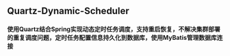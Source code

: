## Quartz-Dynamic-Scheduler

#### 使用Quartz结合Spring实现动态定时任务调度，支持重启恢复，不解决集群部署的重复调度问题，定时任务配置信息持久化到数据库，使用MyBatis管理数据库连接
